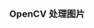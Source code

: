 ### OpenCV 处理图片
<Blog4></Blog4>

<script setup>
	import Blog4 from './components/Blog4.vue'
</script>
